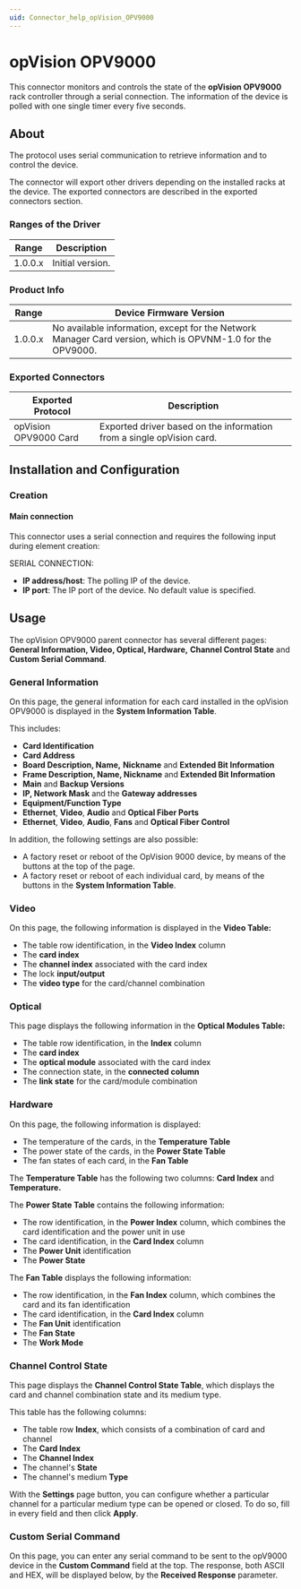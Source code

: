 ```yaml
---
uid: Connector_help_opVision_OPV9000
---
```


# opVision OPV9000

This connector monitors and controls the state of the **opVision OPV9000** rack controller through a serial connection. The information of the device is polled with one single timer every five seconds.

## About

The protocol uses serial communication to retrieve information and to control the device.

The connector will export other drivers depending on the installed racks at the device. The exported connectors are described in the exported connectors section.

### Ranges of the Driver

| **Range** | **Description**  |
|------------------|------------------|
| 1.0.0.x          | Initial version. |

### Product Info

| **Range** | **Device Firmware Version**                                                                                |
|------------------|------------------------------------------------------------------------------------------------------------|
| 1.0.0.x          | No available information, except for the Network Manager Card version, which is OPVNM-1.0 for the OPV9000. |

### Exported Connectors

| **Exported Protocol** | **Description**                                                       |
|-----------------------|-----------------------------------------------------------------------|
| opVision OPV9000 Card | Exported driver based on the information from a single opVision card. |

## Installation and Configuration

### Creation

#### Main connection

This connector uses a serial connection and requires the following input during element creation:

SERIAL CONNECTION:

- **IP address/host**: The polling IP of the device.
- **IP port**: The IP port of the device. No default value is specified.

## Usage

The opVision OPV9000 parent connector has several different pages: **General Information, Video, Optical, Hardware,** **Channel Control State** and **Custom Serial Command**.

### General Information

On this page, the general information for each card installed in the opVision OPV9000 is displayed in the **System Information Table**.

This includes:

- **Card Identification**
- **Card Address**
- **Board Description, Name,** **Nickname** and **Extended Bit Information**
- **Frame Description, Name, Nickname** and **Extended Bit Information**
- **Main** and **Backup Versions**
- **IP, Network Mask** and the **Gateway addresses**
- **Equipment/Function Type**
- **Ethernet**, **Video**, **Audio** and **Optical Fiber Ports**
- **Ethernet**, **Video**, **Audio**, **Fans** and **Optical Fiber Control**

In addition, the following settings are also possible:

- A factory reset or reboot of the OpVision 9000 device, by means of the buttons at the top of the page.
- A factory reset or reboot of each individual card, by means of the buttons in the **System Information Table**.

### Video

On this page, the following information is displayed in the **Video Table:**

- The table row identification, in the **Video Index** column
- The **card index**
- The **channel index** associated with the card index
- The lock **input/output**
- The **video type** for the card/channel combination

### Optical

This page displays the following information in the **Optical Modules Table:**

- The table row identification, in the **Index** column
- The **card index**
- The **optical module** associated with the card index
- The connection state, in the **connected column**
- The **link state** for the card/module combination

### Hardware

On this page, the following information is displayed:

- The temperature of the cards, in the **Temperature Table**
- The power state of the cards, in the **Power State Table**
- The fan states of each card, in the **Fan Table**

The **Temperature Table** has the following two columns: **Card Index** and **Temperature.**

The **Power State Table** contains the following information:

- The row identification, in the **Power Index** column, which combines the card identification and the power unit in use
- The card identification, in the **Card Index** column
- The **Power Unit** identification
- The **Power State**

The **Fan Table** displays the following information:

- The row identification, in the **Fan Index** column, which combines the card and its fan identification
- The card identification, in the **Card Index** column
- The **Fan Unit** identification
- The **Fan State**
- The **Work Mode**

### Channel Control State

This page displays the **Channel Control State Table**, which displays the card and channel combination state and its medium type.

This table has the following columns:

- The table row **Index**, which consists of a combination of card and channel
- The **Card Index**
- The **Channel Index**
- The channel's **State**
- The channel's medium **Type**

With the **Settings** page button, you can configure whether a particular channel for a particular medium type can be opened or closed. To do so, fill in every field and then click **Apply**.

### Custom Serial Command

On this page, you can enter any serial command to be sent to the opV9000 device in the **Custom Command** field at the top. The response, both ASCII and HEX, will be displayed below, by the **Received Response** parameter.
